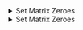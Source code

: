 <details>
  <summary>Set Matrix Zeroes</summary>

  [Link](https://leetcode.com/problems/set-matrix-zeroes/description/)

----
  **Brute:**
  
   - visit every cell, for each cell with 0, call setrow() and setcol()
   - set the values in the row and cols as `-1`.
   - now for all the values marked as -1, turn them as 0.

  Time Complexity: O(n*m) * O(n+m) + O(n*m)
  
----
**Better:**
  - intialize two arrays `row` and `col` with -1 values.
  - visit each cell, and for each 0 encountered in `i,j` , set the `row[i]` and `col[j]` as 0.
  - traverse the entire matrix and we will put 0 into all the cells (i, j) for which either row[i] or col[j] is marked as 0.
    <details>
      <summary>code: </summary>

      ```cpp
        class Solution {
          public:
              void setZeroes(vector<vector<int>>& matrix) {
                int n =matrix.size(), m = matrix[0].size();
                vector<int> row(n,-1), col(m,-1);
                for(int i=0;i<n;i++){
                for(int j=0;j<m;j++){
                  if(matrix[i][j] == 0){
                    row[i]=0;
                    col[j]=0;
                  }
                }
              }
        for(int i=0;i<n;i++){
            for(int j=0;j<m;j++){
                if(row[i]==0||col[j]==0){
                    matrix[i][j] = 0;
                }
            }
          }
      }
    };
      ```
    </details>
    Time Complexity: O(n*m) + O(n*m)
    Space Complexity: O(n+m)

    -----
    **Optimal:**

    - traverse each `cell[i][j]` and for each `i` and `j`, mark the cells in first row and col as `0`.
      ```cpp
        for(int i = 0;i<n;i++){
            for(int j=0;j<m;j++){
                if(matrix[i][j] == 0){
                    matrix[i][0] = 0;
                
                    if(j!=0)matrix[0][j]=0;//if j was equal to 0 then it would have tried to set the 0th col as 0 which
                                              //would have already been set as 0
                    else col0 = 0;//for the 0th column
                }
            }
        }
      ```
    - mark the rest of the cells apart from first row and col respectively.
      ```cpp
      for(int i = 1;i<n;i++){
            for(int j=1;j<m;j++){
                if(matrix[i][j] != 0){
                    if(matrix[i][0]==0 || matrix[0][j] == 0) matrix[i][j]=0;
                }
            }
        }
      ```
    - check for the first cell if its 0 or not.
     ```cpp
      if(matrix[0][0] == 0){
            for(int j=0;j<m;j++){
                matrix[0][j] = 0; 
            }
        }
     ```
    - for the 0th col, set vealues in each row as 0.
      ```cpp
        if(col0 == 0){
            for(int i=0;i<n;i++){
                matrix[i][0] = 0;
            }
        }
      ```
      Time Complexity: O(2*(n*m))
      Space Complexity: O(1) 
</details>


<details>
  <summary>Set Matrix Zeroes</summary>

  [Link](https://leetcode.com/problems/set-matrix-zeroes/description/)

----
  **Brute:**
  
   - visit every cell, for each cell with 0, call setrow() and setcol()
   - set the values in the row and cols as `-1`.
   - now for all the values marked as -1, turn them as 0.

  Time Complexity: O(n*m) * O(n+m) + O(n*m)
  
----
**Better:**
  - intialize two arrays `row` and `col` with -1 values.
  - visit each cell, and for each 0 encountered in `i,j` , set the `row[i]` and `col[j]` as 0.
  - traverse the entire matrix and we will put 0 into all the cells (i, j) for which either row[i] or col[j] is marked as 0.
    <details>
      <summary>code: </summary>

      ```cpp
        class Solution {
          public:
              void setZeroes(vector<vector<int>>& matrix) {
                int n =matrix.size(), m = matrix[0].size();
                vector<int> row(n,-1), col(m,-1);
                for(int i=0;i<n;i++){
                for(int j=0;j<m;j++){
                  if(matrix[i][j] == 0){
                    row[i]=0;
                    col[j]=0;
                  }
                }
              }
        for(int i=0;i<n;i++){
            for(int j=0;j<m;j++){
                if(row[i]==0||col[j]==0){
                    matrix[i][j] = 0;
                }
            }
          }
      }
    };
      ```
    </details>
    Time Complexity: O(n*m) + O(n*m)
    Space Complexity: O(n+m)

    -----
    **Optimal:**

    - traverse each `cell[i][j]` and for each `i` and `j`, mark the cells in first row and col as `0`.
      ```cpp
        for(int i = 0;i<n;i++){
            for(int j=0;j<m;j++){
                if(matrix[i][j] == 0){
                    matrix[i][0] = 0;
                
                    if(j!=0)matrix[0][j]=0;//if j was equal to 0 then it would have tried to set the 0th col as 0 which
                                              //would have already been set as 0
                    else col0 = 0;//for the 0th column
                }
            }
        }
      ```
    - mark the rest of the cells apart from first row and col respectively.
      ```cpp
      for(int i = 1;i<n;i++){
            for(int j=1;j<m;j++){
                if(matrix[i][j] != 0){
                    if(matrix[i][0]==0 || matrix[0][j] == 0) matrix[i][j]=0;
                }
            }
        }
      ```
    - check for the first cell if its 0 or not.
     ```cpp
      if(matrix[0][0] == 0){
            for(int j=0;j<m;j++){
                matrix[0][j] = 0; 
            }
        }
     ```
    - for the 0th col, set vealues in each row as 0.
      ```cpp
        if(col0 == 0){
            for(int i=0;i<n;i++){
                matrix[i][0] = 0;
            }
        }
      ```
      Time Complexity: O(2*(n*m))
      Space Complexity: O(1) 
</details>
